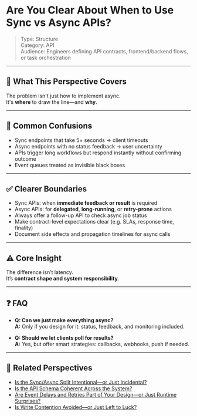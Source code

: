 # Are You Clear About When to Use Sync vs Async APIs?

> Type: Structure  
> Category: API  
> Audience: Engineers defining API contracts, frontend/backend flows, or task orchestration

---

## 🧠 What This Perspective Covers

The problem isn't just how to implement async.  
It's **where** to draw the line—and **why**.

---

## 🚨 Common Confusions

- Sync endpoints that take 5+ seconds → client timeouts  
- Async endpoints with no status feedback → user uncertainty  
- APIs trigger long workflows but respond instantly without confirming outcome  
- Event queues treated as invisible black boxes

---

## ✅ Clearer Boundaries

- Sync APIs: when **immediate feedback or result** is required  
- Async APIs: for **delegated**, **long-running**, or **retry-prone** actions  
- Always offer a follow-up API to check async job status  
- Make contract-level expectations clear (e.g. SLAs, response time, finality)  
- Document side effects and propagation timelines for async calls

---

## ⚠️ Core Insight

The difference isn’t latency.  
It’s **contract shape and system responsibility**.

---

## ❓ FAQ

- **Q: Can we just make everything async?**  
  **A:** Only if you design for it: status, feedback, and monitoring included.

- **Q: Should we let clients poll for results?**  
  **A:** Yes, but offer smart strategies: callbacks, webhooks, push if needed.

---

## 🔗 Related Perspectives

- [Is the Sync/Async Split Intentional—or Just Incidental?](../async/sync-async-alignment.md)
- [Is the API Schema Coherent Across the System?](api-schema-coherence.md)
- [Are Event Delays and Retries Part of Your Design—or Just Runtime Surprises?](../async/event-retry-delay.md)
- [Is Write Contention Avoided—or Just Left to Luck?](../data/write-contention.md)
